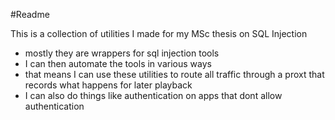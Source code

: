 #Readme

This is a collection of utilities I made for my MSc thesis on SQL Injection

- mostly they are wrappers for sql injection tools 
- I can then automate the tools in various ways
- that means I can use these utilities to route all traffic through a proxt that records what happens for later playback
- I can also do things like authentication on apps that dont allow authentication



